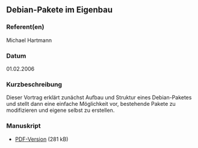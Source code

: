 
 
## Debian-Pakete im Eigenbau


### Referent(en)
 Michael Hartmann

### Datum
 01.02.2006

### Kurzbeschreibung
 Dieser Vortrag erklärt zunächst Aufbau und Struktur eines Debian-Paketes  und
stellt dann eine einfache Möglichkeit vor, bestehende Pakete zu modifizieren und
eigene selbst zu erstellen.



### Manuskript

          
* [PDF-Version](/download/Vortraege/DPKG.pdf) (281 kB)
                 
      
  

